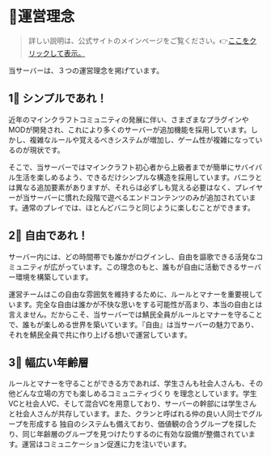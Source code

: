 # 🏹運営理念
> 詳しい説明は、公式サイトのメインページをご覧ください。👉[ここをクリックして表示。](http://made-by-free.com/)

当サーバーは、３つの運営理念を掲げています。
## 1⃣ シンプルであれ！
近年のマインクラフトコミュニティの発展に伴い、さまざまなプラグインやMODが開発され、これにより多くのサーバーが追加機能を採用しています。しかし、複雑なルールや覚えるべきシステムが増加し、ゲーム性が複雑になっているのが現状です。

そこで、当サーバーではマインクラフト初心者から上級者までが簡単にサバイバル生活を楽しめるよう、できるだけシンプルな構造を採用しています。バニラとは異なる追加要素がありますが、それらは必ずしも覚える必要はなく、プレイヤーが当サーバーに慣れた段階で遊べるエンドコンテンツのみが追加されています。通常のプレイでは、ほとんどバニラと同じように楽しむことができます。

## 2⃣ 自由であれ！
サーバー内には、どの時間帯でも誰かがログインし、自由を謳歌できる活発なコミュニティが広がっています。この理念のもと、誰もが自由に活動できるサーバー環境を構築しています。
 
運営チームはこの自由な雰囲気を維持するために、ルールとマナーを重要視しています。完全な自由は誰かが不快な思いをする可能性が高まり、本当の自由とは言えません。だからこそ、当サーバーでは鯖民全員がルールとマナーを守ることで、誰もが楽しめる世界を築いています。『自由』は当サーバーの魅力であり、それを鯖民全員で共に作り上げる想いで運営しています。

## 3⃣ 幅広い年齢層
ルールとマナーを守ることができる方であれば、学生さんも社会人さんも、その他どんな立場の方でも楽しめるコミュニティづくり を理念としています。学生VCと社会人VC、そして混合VCを用意しており、サーバーの幹部には学生さんと社会人さんが共存しています。また、クランと呼ばれる仲の良い人同士でグループを形成する 独自のシステムも備えており、価値観の合うグループを探したり、同じ年齢層のグループを見つけたりするのに有効な設備が整備されています。運営はコミュニケーション促進に力を注いでいます。